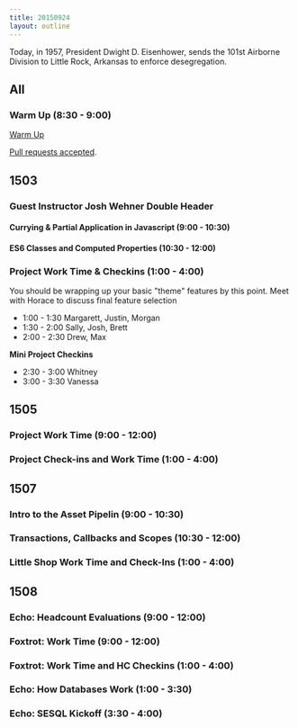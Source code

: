 ```yaml
---
title: 20150924
layout: outline
---
```


Today, in 1957, President Dwight D. Eisenhower, sends the 101st Airborne Division to Little Rock, Arkansas to enforce desegregation.

## All

### Warm Up (8:30 - 9:00)

[Warm Up](https://thewarmup.herokuapp.com)

[Pull requests accepted](https://github.com/mikedao/the-warm-up).


## 1503

### Guest Instructor Josh Wehner Double Header

#### Currying & Partial Application in Javascript (9:00 - 10:30)

#### ES6 Classes and Computed Properties (10:30 - 12:00)

### Project Work Time & Checkins (1:00 - 4:00)

You should be wrapping up your basic "theme" features
by this point. Meet with Horace to discuss final
feature selection

* 1:00 - 1:30 Margarett, Justin, Morgan
* 1:30 - 2:00 Sally, Josh, Brett
* 2:00 - 2:30 Drew, Max

__Mini Project Checkins__

* 2:30 - 3:00 Whitney
* 3:00 - 3:30 Vanessa

## 1505 

### Project Work Time (9:00 - 12:00)

### Project Check-ins and Work Time (1:00 - 4:00)


## 1507

### Intro to the Asset Pipelin (9:00 - 10:30)

### Transactions, Callbacks and Scopes (10:30 - 12:00)

### Little Shop Work Time and Check-Ins (1:00 - 4:00)


## 1508

### Echo: Headcount Evaluations (9:00 - 12:00)

### Foxtrot: Work Time (9:00 - 12:00)

### Foxtrot: Work Time and HC Checkins (1:00 - 4:00)

### Echo: How Databases Work (1:00 - 3:30)

### Echo: SESQL Kickoff (3:30 - 4:00)


